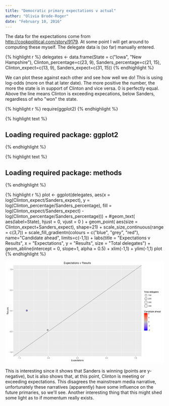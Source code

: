 ```yaml
---
title: "Democratic primary expectations v actual"
author: "Olivia Brode-Roger"
date: "February 10, 2016"
---
```


The data for the expectations come from http://cookpolitical.com/story/9179. At some point I will get around to computing these myself.
The delegate data is (so far) manually entered.


{% highlight r %}
delegates <- data.frame(State = c("Iowa", "New Hampshire"),
                        Clinton_percentage=c(23, 9), Sanders_percentage=c(21, 15),
                        Clinton_expect=c(13, 9), Sanders_expect=c(31, 15))
{% endhighlight %}

We can plot these against each other and see how well we do!
This is using log-odds (more on that at later date).
The more positive the number, the more the state is in support of Clinton and vice versa. 0 is perfectly equal. Above the line means Clinton is exceeding expecations, below Sanders, regardless of who "won" the state.


{% highlight r %}
require(ggplot2)
{% endhighlight %}



{% highlight text %}
## Loading required package: ggplot2
{% endhighlight %}



{% highlight text %}
## Loading required package: methods
{% endhighlight %}



{% highlight r %}
plot <- ggplot(delegates, aes(x = log(Clinton_expect/Sanders_expect), y = log(Clinton_percentage/Sanders_percentage),
                              fill = log(Clinton_expect/Sanders_expect) - log(Clinton_percentage/Sanders_percentage))) +
  #geom_text( aes(label=State), hjust = 0, vjust = 0 ) +
  geom_point( aes(size = Clinton_expect+Sanders_expect), shape=21) + scale_size_continuous(range = c(3,7)) +
  scale_fill_gradientn(colours = c("blue", "grey", "red"), name="Candidate ahead", limits=c(-1,1)) +
  labs(title = "Expectations v Results", x = "Expectations", y = "Results", size = "Total delegates") +
  geom_abline(intercept = 0, slope=1, alpha = 0.5) +
  xlim(-1,1) + ylim(-1,1)
plot
{% endhighlight %}

![center](/../figs/2016-02-10-expectations-v-actual/unnamed-chunk-2-1.png)

This is interesting since it shows that Sanders is winning (points are y-negative), but is also shows that, at this point, Clinton is meeting or exceeding expectations. This disagrees the mainstream media narrative, unfortunately these narratives (apparently) have some influence on the future primaries, so we'll see.
Another interesting thing that this might shed some light as to if momentum really exists.

